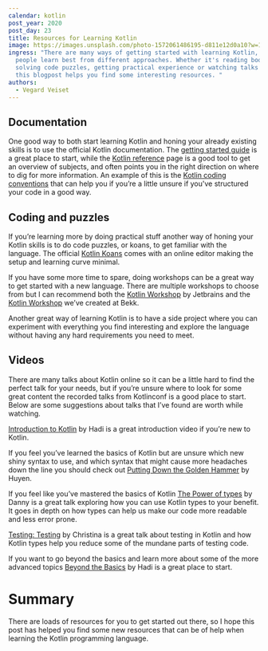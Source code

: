 ```yaml
---
calendar: kotlin
post_year: 2020
post_day: 23
title: Resources for Learning Kotlin
image: https://images.unsplash.com/photo-1572061486195-d811e12d0a10?w=1226&h=400&fit=crop&crop=edges
ingress: "There are many ways of getting started with learning Kotlin, different
  people learn best from different approaches. Whether it's reading books,
  solving code puzzles, getting practical experience or watching talks I hope
  this blogpost helps you find some interesting resources. "
authors:
  - Vegard Veiset
---
```

## Documentation

One good way to both start learning Kotlin and honing your already existing skills is to use the official Kotlin documentation. The [getting started guide](https://kotlinlang.org/docs/tutorials/getting-started.html) is a great place to start, while the [Kotlin reference](https://kotlinlang.org/docs/reference/) page is a good tool to get an overview of subjects, and often points you in the right direction on where to dig for more information. An example of this is the [Kotlin coding conventions](https://kotlinlang.org/docs/reference/coding-conventions.html) that can help you if you’re a little unsure if you've structured your code in a good way.

## Coding and puzzles

If you’re learning more by doing practical stuff another way of honing your Kotlin skills is to do code puzzles, or koans, to get familiar with the language. The official [Kotlin Koans](https://kotlinlang.org/docs/tutorials/koans.html) comes with an online editor making the setup and learning curve minimal.

If you have some more time to spare, doing workshops can be a great way to get started with a new language. There are multiple workshops to choose from but I can recommend both the [Kotlin Workshop](https://github.com/Kotlin/workshop) by Jetbrains and the [Kotlin Workshop](https://github.com/bekk/kotlin-workshop) we’ve created at Bekk.

Another great way of learning Kotlin is to have a side project where you can experiment with everything you find interesting and explore the language without having any hard requirements you need to meet.

## Videos

There are many talks about Kotlin online so it can be a little hard to find the perfect talk for your needs, but if you’re unsure where to look for some great content the recorded talks from Kotlinconf is a good place to start. Below are some suggestions about talks that I’ve found are worth while watching.

[Introduction to Kotlin](https://www.youtube.com/watch?v=X1RVYt2QKQE) by Hadi is a great introduction video if you’re new to Kotlin.

If you feel you’ve learned the basics of Kotlin but are unsure which new shiny syntax to use, and which syntax that might cause more headaches down the line you should check out [Putting Down the Golden Hammer](https://kotlinconf.com/2019/talks/video/2019/127173/) by Huyen.

If you feel like you’ve mastered the basics of Kotlin [The Power of types](https://kotlinconf.com/2019/talks/video/2019/100283/) by Danny is a great talk exploring how you can use Kotlin types to your benefit. It goes in depth on how types can help us make our code more readable and less error prone.

[Testing: Testing](https://kotlinconf.com/2019/talks/video/2019/137063/) by Christina is a great talk about testing in Kotlin and how Kotlin types help you reduce some of the mundane parts of testing code.

If you want to go beyond the basics and learn more about some of the more advanced topics [Beyond the Basics](https://www.youtube.com/watch?v=1KldcFc7HCY) by Hadi is a great place to start.


# Summary 

There are loads of resources for you to get started out there, so I hope this post has helped you find some new resources that can be of help when learning the Kotlin programming language.
